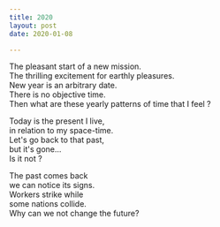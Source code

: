 ```yaml
---
title: 2020
layout: post
date: 2020-01-08

---
```


The pleasant start of a new mission.  
The thrilling excitement for earthly pleasures.  
New year is an arbitrary date.  
There is no objective time.  
Then what are these yearly patterns of time that I feel ?  

Today is the present I live,  
in relation to my space-time.  
Let's go back to that past,  
but it's gone...   
Is it not ?  

The past comes back  
we can notice its signs.  
Workers strike while  
some nations collide.  
Why can we not change the future?  
